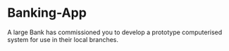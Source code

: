 # Banking-App
A large Bank has commissioned you to develop a prototype computerised system for use in their local branches. 
